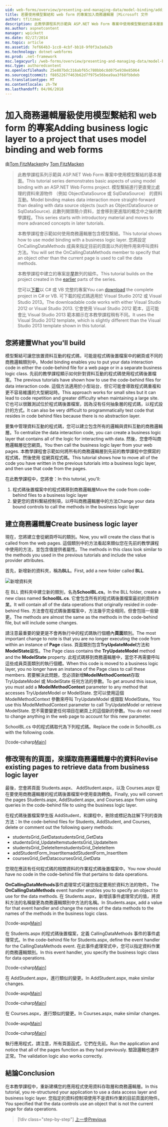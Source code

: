 ```yaml
---
uid: web-forms/overview/presenting-and-managing-data/model-binding/adding-business-logic-layer
title: 若要使用模型繫結和 web form 的專案加入商務邏輯層 |Microsoft 文件
author: tfitzmac
description: 此教學課程系列示範與 ASP.NET Web Form 專案中使用模型繫結的基本層面。 模型繫結進行資料互動詳細直線-...
ms.author: aspnetcontent
manager: wpickett
ms.date: 02/27/2014
ms.topic: article
ms.assetid: 7ef664b3-1cc8-4cbf-bb18-9f0f3a3ada2b
ms.technology: dotnet-webforms
ms.prod: .net-framework
msc.legacyurl: /web-forms/overview/presenting-and-managing-data/model-binding/adding-business-logic-layer
msc.type: authoredcontent
ms.openlocfilehash: 25e887bdc316abf65c780bb6c8d075e938e85064
ms.sourcegitcommit: f8852267f463b62d7f975e56bea9aa3f68fbbdeb
ms.translationtype: MT
ms.contentlocale: zh-TW
ms.lasthandoff: 04/06/2018
---
```

<a name="adding-business-logic-layer-to-a-project-that-uses-model-binding-and-web-forms"></a><span data-ttu-id="7c281-104">加入商務邏輯層級使用模型繫結和 web form 的專案</span><span class="sxs-lookup"><span data-stu-id="7c281-104">Adding business logic layer to a project that uses model binding and web forms</span></span>
====================
<span data-ttu-id="7c281-105">由[Tom FitzMacken](https://github.com/tfitzmac)</span><span class="sxs-lookup"><span data-stu-id="7c281-105">by [Tom FitzMacken](https://github.com/tfitzmac)</span></span>

> <span data-ttu-id="7c281-106">此教學課程系列示範與 ASP.NET Web Form 專案中使用模型繫結的基本層面。</span><span class="sxs-lookup"><span data-stu-id="7c281-106">This tutorial series demonstrates basic aspects of using model binding with an ASP.NET Web Forms project.</span></span> <span data-ttu-id="7c281-107">模型繫結進行更直覺比處理的資料來源物件 （例如 ObjectDataSource 或 SqlDataSource） 的資料互動。</span><span class="sxs-lookup"><span data-stu-id="7c281-107">Model binding makes data interaction more straight-forward than dealing with data source objects (such as ObjectDataSource or SqlDataSource).</span></span> <span data-ttu-id="7c281-108">此數列開頭簡介資料，並會移到更進階的概念中之後的教學課程。</span><span class="sxs-lookup"><span data-stu-id="7c281-108">This series starts with introductory material and moves to more advanced concepts in later tutorials.</span></span>
> 
> <span data-ttu-id="7c281-109">本教學課程會示範如何使用商務邏輯層包含模型繫結。</span><span class="sxs-lookup"><span data-stu-id="7c281-109">This tutorial shows how to use model binding with a business logic layer.</span></span> <span data-ttu-id="7c281-110">您將設定 OnCallingDataMethods 成員來指定目前的頁面以外的物件用來呼叫資料方法。</span><span class="sxs-lookup"><span data-stu-id="7c281-110">You will set the OnCallingDataMethods member to specify that an object other than the current page is used to call the data methods.</span></span>
> 
> <span data-ttu-id="7c281-111">本教學課程中建立的專案是[早](retrieving-data.md)數列的組件。</span><span class="sxs-lookup"><span data-stu-id="7c281-111">This tutorial builds on the project created in the [earlier](retrieving-data.md) parts of the series.</span></span>
> 
> <span data-ttu-id="7c281-112">您可以[下載](https://go.microsoft.com/fwlink/?LinkId=286116)以 C# 或 VB 完整的專案</span><span class="sxs-lookup"><span data-stu-id="7c281-112">You can [download](https://go.microsoft.com/fwlink/?LinkId=286116) the complete project in C# or VB.</span></span> <span data-ttu-id="7c281-113">可下載的程式碼適用於 Visual Studio 2012 或 Visual Studio 2013。</span><span class="sxs-lookup"><span data-stu-id="7c281-113">The downloadable code works with either Visual Studio 2012 or Visual Studio 2013.</span></span> <span data-ttu-id="7c281-114">它會使用 Visual Studio 2012 範本，這可能會比 Visual Studio 2013 範本顯示在本教學課程稍有不同。</span><span class="sxs-lookup"><span data-stu-id="7c281-114">It uses the Visual Studio 2012 template, which is slightly different than the Visual Studio 2013 template shown in this tutorial.</span></span>


## <a name="what-youll-build"></a><span data-ttu-id="7c281-115">您將建置</span><span class="sxs-lookup"><span data-stu-id="7c281-115">What you'll build</span></span>

<span data-ttu-id="7c281-116">模型繫結可讓您放置資料互動的程式碼，可能是程式碼後置檔案中的網頁或不同的商務邏輯類別中。</span><span class="sxs-lookup"><span data-stu-id="7c281-116">Model binding enables you to put your data interaction code in either the code-behind file for a web page or in a separate business logic class.</span></span> <span data-ttu-id="7c281-117">先前的教學課程顯示如何針對資料互動的程式碼使用程式碼後置檔案。</span><span class="sxs-lookup"><span data-stu-id="7c281-117">The previous tutorials have shown how to use the code-behind files for data interaction code.</span></span> <span data-ttu-id="7c281-118">這個方法適用於小型站台，但它可能會導致程式碼重複和更不容易維護的大型網站時。</span><span class="sxs-lookup"><span data-stu-id="7c281-118">This approach works for small sites but it can lead to code repetition and greater difficulty when maintaining a large site.</span></span> <span data-ttu-id="7c281-119">它也可以很難測試位於程式碼後置檔案，因為沒有任何抽象層的程式碼，以程式設計的方式。</span><span class="sxs-lookup"><span data-stu-id="7c281-119">It can also be very difficult to programmatically test code that resides in code behind files because there is no abstraction layer.</span></span>

<span data-ttu-id="7c281-120">要集中管理資料互動的程式碼，您可以建立包含所有的邏輯與資料互動的商務邏輯層。</span><span class="sxs-lookup"><span data-stu-id="7c281-120">To centralize the data interaction code, you can create a business logic layer that contains all of the logic for interacting with data.</span></span> <span data-ttu-id="7c281-121">然後，您會呼叫商務邏輯層從您網頁。</span><span class="sxs-lookup"><span data-stu-id="7c281-121">You then call the business logic layer from your web pages.</span></span> <span data-ttu-id="7c281-122">本教學課程會示範如何將所有的商務邏輯層到先前的教學課程中您撰寫的程式碼，然後使用 從網頁程式碼。</span><span class="sxs-lookup"><span data-stu-id="7c281-122">This tutorial shows how to move all of the code you have written in the previous tutorials into a business logic layer, and then use that code from the pages.</span></span>

<span data-ttu-id="7c281-123">在此教學課程中，您將會：</span><span class="sxs-lookup"><span data-stu-id="7c281-123">In this tutorial, you'll:</span></span>

1. <span data-ttu-id="7c281-124">程式碼後置檔案中的程式碼移到商務邏輯層</span><span class="sxs-lookup"><span data-stu-id="7c281-124">Move the code from code-behind files to a business logic layer</span></span>
2. <span data-ttu-id="7c281-125">變更您的資料繫結控制項，以呼叫商務邏輯層中的方法</span><span class="sxs-lookup"><span data-stu-id="7c281-125">Change your data bound controls to call the methods in the business logic layer</span></span>

## <a name="create-business-logic-layer"></a><span data-ttu-id="7c281-126">建立商務邏輯層</span><span class="sxs-lookup"><span data-stu-id="7c281-126">Create business logic layer</span></span>

<span data-ttu-id="7c281-127">現在，您將建立會從網頁呼叫的類別。</span><span class="sxs-lookup"><span data-stu-id="7c281-127">Now, you will create the class that is called from the web pages.</span></span> <span data-ttu-id="7c281-128">這個類別中的方法看起來類似您在先前的教學課程中使用的方法，並包含值提供者屬性。</span><span class="sxs-lookup"><span data-stu-id="7c281-128">The methods in this class look similar to the methods you used in the previous tutorials and include the value provider attributes.</span></span>

<span data-ttu-id="7c281-129">首先，新增新的資料夾，稱為**BLL**。</span><span class="sxs-lookup"><span data-stu-id="7c281-129">First, add a new folder called **BLL**.</span></span>

![新增資料夾](adding-business-logic-layer/_static/image1.png)

<span data-ttu-id="7c281-131">在 BLL 資料夾中建立新的類別，名為**SchoolBL.cs**。</span><span class="sxs-lookup"><span data-stu-id="7c281-131">In the BLL folder, create a new class named **SchoolBL.cs**.</span></span> <span data-ttu-id="7c281-132">它會包含所有的程式碼後置檔案最初的資料作業。</span><span class="sxs-lookup"><span data-stu-id="7c281-132">It will contain all of the data operations that originally resided in code-behind files.</span></span> <span data-ttu-id="7c281-133">方法會在程式碼後置檔案中，方法幾乎完全相同，但會包括一些變更。</span><span class="sxs-lookup"><span data-stu-id="7c281-133">The methods are almost the same as the methods in the code-behind file, but will include some changes.</span></span>

<span data-ttu-id="7c281-134">請注意最重要的變更是不會再執行中的程式碼執行個體內**頁面**類別。</span><span class="sxs-lookup"><span data-stu-id="7c281-134">The most important change to note is that you are no longer executing the code from within an instance of **Page** class.</span></span> <span data-ttu-id="7c281-135">頁面類別包含**TryUpdateModel**方法和**ModelState**屬性。</span><span class="sxs-lookup"><span data-stu-id="7c281-135">The Page class contains the **TryUpdateModel** method and the **ModelState** property.</span></span> <span data-ttu-id="7c281-136">此程式碼移到商務邏輯層中，當您不再需要呼叫這些成員頁面類別的執行個體。</span><span class="sxs-lookup"><span data-stu-id="7c281-136">When this code is moved to a business logic layer, you no longer have an instance of the Page class to call these members.</span></span> <span data-ttu-id="7c281-137">若要解決此問題，您必須新增**ModelMethodContext**存取 TryUpdateModel 或 ModelState 任何方法的參數。</span><span class="sxs-lookup"><span data-stu-id="7c281-137">To get around this issue, you must add a **ModelMethodContext** parameter to any method that accesses TryUpdateModel or ModelState.</span></span> <span data-ttu-id="7c281-138">您可以使用這個 ModelMethodContext 參數來呼叫 TryUpdateModel 或擷取 ModelState。</span><span class="sxs-lookup"><span data-stu-id="7c281-138">You use this ModelMethodContext parameter to call TryUpdateModel or retrieve ModelState.</span></span> <span data-ttu-id="7c281-139">您不需要變更任何項目在網頁上的這個新的參數。</span><span class="sxs-lookup"><span data-stu-id="7c281-139">You do not need to change anything in the web page to account for this new parameter.</span></span>

<span data-ttu-id="7c281-140">SchoolBL.cs 中的程式碼取代為下列程式碼。</span><span class="sxs-lookup"><span data-stu-id="7c281-140">Replace the code in SchoolBL.cs with the following code.</span></span>

[!code-csharp[Main](adding-business-logic-layer/samples/sample1.cs)]

## <a name="revise-existing-pages-to-retrieve-data-from-business-logic-layer"></a><span data-ttu-id="7c281-141">修改現有的頁面，來擷取商務邏輯層中的資料</span><span class="sxs-lookup"><span data-stu-id="7c281-141">Revise existing pages to retrieve data from business logic layer</span></span>

<span data-ttu-id="7c281-142">最後，您會將頁面 Students.aspx、 AddStudent.aspx，以及 Courses.aspx 從在要使用商務邏輯層的程式碼後置檔案中使用查詢轉換。</span><span class="sxs-lookup"><span data-stu-id="7c281-142">Finally, you will convert the pages Students.aspx, AddStudent.aspx, and Courses.aspx from using queries in the code-behind file to using the business logic layer.</span></span>

<span data-ttu-id="7c281-143">在程式碼後置檔案學生版 AddStudent，和課程中，刪除或標記為註解下列的查詢方法：</span><span class="sxs-lookup"><span data-stu-id="7c281-143">In the code-behind files for Students, AddStudent, and Courses, delete or comment out the following query methods:</span></span>

- <span data-ttu-id="7c281-144">studentsGrid\_GetData</span><span class="sxs-lookup"><span data-stu-id="7c281-144">studentsGrid\_GetData</span></span>
- <span data-ttu-id="7c281-145">studentsGrid\_UpdateItem</span><span class="sxs-lookup"><span data-stu-id="7c281-145">studentsGrid\_UpdateItem</span></span>
- <span data-ttu-id="7c281-146">studentsGrid\_DeleteItem</span><span class="sxs-lookup"><span data-stu-id="7c281-146">studentsGrid\_DeleteItem</span></span>
- <span data-ttu-id="7c281-147">addStudentForm\_InsertItem</span><span class="sxs-lookup"><span data-stu-id="7c281-147">addStudentForm\_InsertItem</span></span>
- <span data-ttu-id="7c281-148">coursesGrid\_GetData</span><span class="sxs-lookup"><span data-stu-id="7c281-148">coursesGrid\_GetData</span></span>

<span data-ttu-id="7c281-149">您現在應該有任何程式碼的相關資料的作業程式碼後置檔案中。</span><span class="sxs-lookup"><span data-stu-id="7c281-149">You now should have no code in the code-behind file that pertains to data operations.</span></span>

<span data-ttu-id="7c281-150">**OnCallingDataMethods**事件處理常式可讓您指定要用於資料方法的物件。</span><span class="sxs-lookup"><span data-stu-id="7c281-150">The **OnCallingDataMethods** event handler enables you to specify an object to use for the data methods.</span></span> <span data-ttu-id="7c281-151">在 Students.aspx，新增該事件處理常式的值，將資料方法的名稱變更為商務邏輯類別中方法的名稱。</span><span class="sxs-lookup"><span data-stu-id="7c281-151">In Students.aspx, add a value for that event handler and change the names of the data methods to the names of the methods in the business logic class.</span></span>

[!code-aspx[Main](adding-business-logic-layer/samples/sample2.aspx?highlight=3-4,8)]

<span data-ttu-id="7c281-152">在 Students.aspx 的程式碼後置檔案，定義 CallingDataMethods 事件的事件處理常式。</span><span class="sxs-lookup"><span data-stu-id="7c281-152">In the code-behind file for Students.aspx, define the event handler for the CallingDataMethods event.</span></span> <span data-ttu-id="7c281-153">在此事件處理常式中，您可以指定資料作業的商務邏輯類別。</span><span class="sxs-lookup"><span data-stu-id="7c281-153">In this event handler, you specify the business logic class for data operations.</span></span>

[!code-csharp[Main](adding-business-logic-layer/samples/sample3.cs)]

<span data-ttu-id="7c281-154">在 AddStudent.aspx，進行類似的變更。</span><span class="sxs-lookup"><span data-stu-id="7c281-154">In AddStudent.aspx, make similar changes.</span></span>

[!code-aspx[Main](adding-business-logic-layer/samples/sample4.aspx?highlight=3-4)]

[!code-csharp[Main](adding-business-logic-layer/samples/sample5.cs)]

<span data-ttu-id="7c281-155">在 Courses.aspx，進行類似的變更。</span><span class="sxs-lookup"><span data-stu-id="7c281-155">In Courses.aspx, make similar changes.</span></span>

[!code-aspx[Main](adding-business-logic-layer/samples/sample6.aspx?highlight=3-4)]

[!code-csharp[Main](adding-business-logic-layer/samples/sample7.cs)]

<span data-ttu-id="7c281-156">執行應用程式，請注意，所有頁面函式，它們在先前。</span><span class="sxs-lookup"><span data-stu-id="7c281-156">Run the application and notice that all of the pages function as they had previously.</span></span> <span data-ttu-id="7c281-157">驗證邏輯也運作正常。</span><span class="sxs-lookup"><span data-stu-id="7c281-157">The validation logic also works correctly.</span></span>

## <a name="conclusion"></a><span data-ttu-id="7c281-158">結論</span><span class="sxs-lookup"><span data-stu-id="7c281-158">Conclusion</span></span>

<span data-ttu-id="7c281-159">在本教學課程中，重新建構您的應用程式使用資料存取層和商務邏輯層。</span><span class="sxs-lookup"><span data-stu-id="7c281-159">In this tutorial, you re-structured your application to use a data access layer and business logic layer.</span></span> <span data-ttu-id="7c281-160">您指定的資料控制項使用不是資料作業的目前頁面的物件。</span><span class="sxs-lookup"><span data-stu-id="7c281-160">You specified that the data controls use an object that is not the current page for data operations.</span></span>

> [!div class="step-by-step"]
> [<span data-ttu-id="7c281-161">上一步</span><span class="sxs-lookup"><span data-stu-id="7c281-161">Previous</span></span>](using-query-string-values-to-retrieve-data.md)
